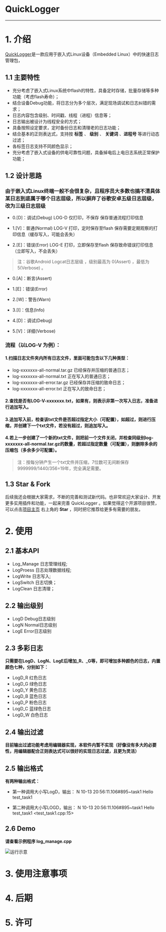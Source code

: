 # QuickLogger

---

# 1. 介绍

[QuickLogger](https://github.com/jsnjjnzx870214/QuickLogger)是一款应用于嵌入式Linux设备（Embedded Linux）中的快速日志管理包，

## 1.1 主要特性

- 充分考虑了嵌入式Linux系统中flash的特性，具备定时存储，批量存储等多种功能（考虑flash寿命）；
- 结合设备Debug功能，将日志分为多个层次，满足现场调试和日志纠错的需求；
- 日志内容包含级别、时间戳、线程（进程）信息等；
- 日志输出被设计为线程安全的方式；
- 具备按照设定要求，定时备份日志和清理老的日志功能；
- 结合基本的正则表达式，支持按 **标签**  、 **级别** 、 **关键词** 、**进程号** 等进行动态过滤；
- 各标签日志支持不同颜色显示；
- 充分考虑了嵌入式设备的供电可靠性问题，具备掉电后上电日志系统正常保护功能；

## 1.2 设计思路
### 由于嵌入式Linux终端一般不会很复杂，且程序员大多数也搞不清具体某日志到底属于哪个日志层级，所以摒弃了谷歌安卓五级日志层级，改为三级日志层级



- 0.[D]：调试(Debug) 	LOG-D   仅打印，不保存         保存普通流程打印信息


- 1.[V]：普通(Normal)   LOG-V   打印，定时保存至flash	 保存需要定期观察的打印信息（缓存写入，可能会丢失）


- 2.[E]：错误(Error) 	LOG-E   打印，立即保存至flash	 保存致命错误打印信息（立即写入，不会丢失）

> 注：谷歌Android Logcat日志层级 ，级别最高为 0(Assert) ，最低为 5(Verbose) 。

- 0.[A]：断言(Assert)

- 1.[E]：错误(Error)

- 2.[W]：警告(Warn)

- 3.[I]：信息(Info)

- 4.[D]：调试(Debug)

- 5.[V]：详细(Verbose)


### 流程（以LOG-V 为例）：
#### 1.扫描日志文件夹内所有日志文件，里面可能包含以下几种类型：

- log-xxxxxxx-all-normal.tar.gz		已经保存并压缩的普通日志；
- log-xxxxxxx-all-normal.txt		正在写入的普通日志；
- log-xxxxxxx-all-error.tar.gz		已经保存并压缩的致命日志；
- log-xxxxxxx-all-error.txt			正在写入的致命日志；

#### 2.查找是否有LOG-V-xxxxxxx.txt，如果有，则表示非第一次写入日志，准备进行追加写入。

#### 3.追加写入前，检查该txt文件是否超过指定大小（可配置），如超过，则进行压缩，并创建下一个txt文件，若没有超过，则追加写入。

#### 4.若上一步创建了一个新的txt文件，则把前一个文件关闭，并检查同级别log-xxxxxxx-all-normal.tar.gz的数量，若超过指定数量（可配置），则删除多余的压缩包（多余多少可配置）。

> 注：按每分钟产生一个txt文件并压缩，7位数可无间断保存9999999/1440/356=19年，完全满足需要。


## 1.3 Star & Fork

后续我还会根据大家需求，不断的完善和测试新代码。也非常欢迎大家设计、开发更多实用插件和功能，一起来完善 QuickLogger 。如果觉得这个开源项目很赞，可以点击[项目主页](https://github.com/jsnjjnzx870214/QuickLogger) 右上角的 **Star** ，同时把它推荐给更多有需要的朋友。

# 2. 使用

## 2.1 基本API
- Log_Manage 	日志管理线程;
- LogProess  	日志处理数据线程;
- LogWrite		日志写入;
- LogSwitch		日志切换；
- LogClean		日志清理；

## 2.2 输出级别
- LogD			Debug日志级别
- LogN			Normal日志级别
- LogE			Error日志级别

## 2.3 多彩日志
**只需要在LogD、LogN、LogE后增加_R、_G等，即可增加多种颜色的日志，内置颜色七种，分别如下：**

- LogD_R		红色日志
- LogD_G		绿色日志
- LogD_Y		黄色日志
- LogD_B		蓝色日志
- LogD_P		粉色日志
- LogD_C		蓝绿色日志
- LogD_W		白色日志



## 2.4 输出过滤

**目前输出过滤功能考虑用编辑器实现，本软件内暂不实现（好像没有多大的必要性，用编辑器配合正则表达式可以很好的实现日志过滤，且更为灵活）**

## 2.5 输出格式

**有两种输出格式：**

- 第一种调用大小写LogD，输出：
N 10-13 20:56:11.106#895~task1 Hello test_task1

- 第二种调用大小写LOGD，输出：
N 10-13 20:56:11.106#895~task1 Hello test_task1  <test_task1.cpp:15>

## 2.6 Demo

**请查看示例程序 log_manage.cpp**

![运行示意](https://i.imgur.com/yYx1vYU.gif)
# 3. 使用注意事项

# 4. 后期

# 5. 许可
